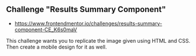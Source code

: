 ## Challenge "Results Summary Component"
- https://www.frontendmentor.io/challenges/results-summary-component-CE_K6s0maV

This challenge wants you to replicate the image given using HTML and CSS.
Then create a mobile design for it as well.